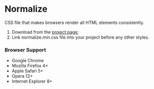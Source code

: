 # Normalize

CSS file that makes browsers render all HTML elements consistently.

1. Download from the [project page](http://maquinarus.github.io/normalize/);
2. Link normalize.min.css file into your project before any other styles.

### Browser Support

- Google Chrome
- Mozilla Firefox 4+
- Apple Safari 5+
- Opera 12+
- Internet Explorer 8+
